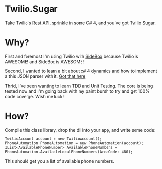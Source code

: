 # Twilio.Sugar

Take Twilio's [Rest API](http://www.twilio.com/docs/api/rest), sprinkle in some C# 4, and you've got Twilio Sugar.

# Why?

First and foremost I'm using Twilio with [SideBox](http://www.sidebox.com) because Twilio is AWESOME! and SideBox is AWESOME!

Second, I wanted to learn a bit about c# 4 dynamics and how to implement a this JSON parser with it. [Got that here]( http://stackoverflow.com/questions/3142495/deserialize-json-into-c-dynamic-object/3142540#3142540)

Thrid, I've been wanting to learn TDD and Unit Testing. The core is being tested now and I'm going back with my paint bursh to try and get 100% code coverge. Wish me luck!

# How?

Compile this class library, drop the dll into your app, and write some code:

	TwilioAccount account = new TwilioAccount();
	PhoneAutomation PhoneAutomation = new PhoneAutomation(account);
	IList<AvailablePhoneNumber> AvailablePhoneNumbers = PhoneAutomation.AvailableLocalPhoneNumbers(AreaCode: 480);

This should get you a list of available phone numbers.